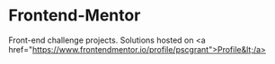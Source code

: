 # Frontend-Mentor
Front-end challenge projects. Solutions hosted on &lt;a href="https://www.frontendmentor.io/profile/pscgrant">Profile&lt;/a>
